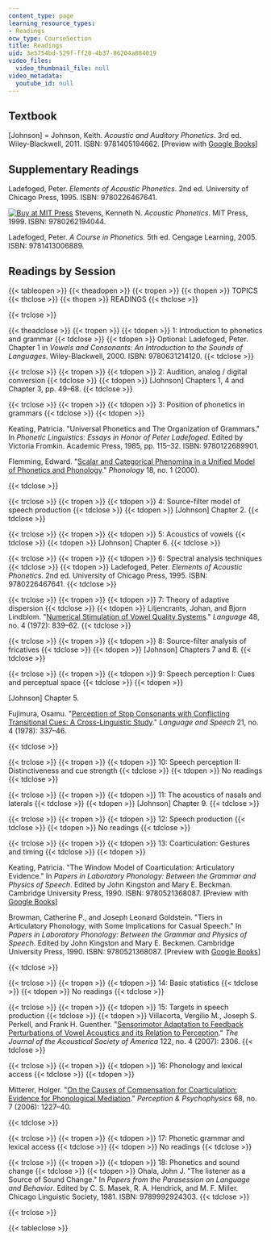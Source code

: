 ```yaml
---
content_type: page
learning_resource_types:
- Readings
ocw_type: CourseSection
title: Readings
uid: 3e5754bd-529f-ff20-4b37-86204a884019
video_files:
  video_thumbnail_file: null
video_metadata:
  youtube_id: null
---
```


Textbook
--------

\[Johnson\] = Johnson, Keith. _Acoustic and Auditory Phonetics_. 3rd ed. Wiley-Blackwell, 2011. ISBN: 9781405194662. \[Preview with [Google Books](http://books.google.com/books?id=sKOUKJXbmYMC&pg=PAfrontcover)\]

Supplementary Readings
----------------------

Ladefoged, Peter. _Elements of Acoustic Phonetics_. 2nd ed. University of Chicago Press, 1995. ISBN: 9780226467641.

[![Buy at MIT Press](/images/mp_logo.gif)](https://mitpress.mit.edu/9780262194044) Stevens, Kenneth N. _Acoustic Phonetics_. MIT Press, 1999. ISBN: 9780262194044.

Ladefoged, Peter. _A Course in Phonetics._ 5th ed. Cengage Learning, 2005. ISBN: 9781413006889.

Readings by Session
-------------------

{{< tableopen >}}
{{< theadopen >}}
{{< tropen >}}
{{< thopen >}}
TOPICS
{{< thclose >}}
{{< thopen >}}
READINGS
{{< thclose >}}

{{< trclose >}}

{{< theadclose >}}
{{< tropen >}}
{{< tdopen >}}
1: Introduction to phonetics and grammar
{{< tdclose >}}
{{< tdopen >}}
Optional: Ladefoged, Peter. Chapter 1 in _Vowels and Consonants: An Introduction to the Sounds of Languages_. Wiley-Blackwell, 2000. ISBN: 9780631214120.
{{< tdclose >}}

{{< trclose >}}
{{< tropen >}}
{{< tdopen >}}
2: Audition, analog / digital conversion
{{< tdclose >}}
{{< tdopen >}}
\[Johnson\] Chapters 1, 4 and Chapter 3, pp. 49–68.
{{< tdclose >}}

{{< trclose >}}
{{< tropen >}}
{{< tdopen >}}
3: Position of phonetics in grammars
{{< tdclose >}}
{{< tdopen >}}


Keating, Patricia. "Universal Phonetics and The Organization of Grammars." In _Phonetic Linguistics: Essays in Honor of Peter Ladefoged_. Edited by Victoria Fromkin. Academic Press, 1985, pp. 115–32. ISBN: 9780122689901.

Flemming, Edward. "[Scalar and Categorical Phenomina in a Unified Model of Phonetics and Phonology](https://www.researchgate.net/publication/2437637_Scalar_and_Categorical_Phenomena_in_a_Unified_Model_of_Phonetics_and_Phonology)." _Phonology_ 18, no. 1 (2000).


{{< tdclose >}}

{{< trclose >}}
{{< tropen >}}
{{< tdopen >}}
4: Source-filter model of speech production
{{< tdclose >}}
{{< tdopen >}}
\[Johnson\] Chapter 2.
{{< tdclose >}}

{{< trclose >}}
{{< tropen >}}
{{< tdopen >}}
5: Acoustics of vowels
{{< tdclose >}}
{{< tdopen >}}
\[Johnson\] Chapter 6.
{{< tdclose >}}

{{< trclose >}}
{{< tropen >}}
{{< tdopen >}}
6: Spectral analysis techniques
{{< tdclose >}}
{{< tdopen >}}
Ladefoged, Peter. _Elements of Acoustic Phonetics_. 2nd ed. University of Chicago Press, 1995. ISBN: 9780226467641.
{{< tdclose >}}

{{< trclose >}}
{{< tropen >}}
{{< tdopen >}}
7: Theory of adaptive dispersion
{{< tdclose >}}
{{< tdopen >}}
Liljencrants, Johan, and Bjorn Lindblom. "[Numerical Stimulation of Vowel Quality Systems](http://www.jstor.org/stable/411991)." _Language_ 48, no. 4 (1972): 839–62.
{{< tdclose >}}

{{< trclose >}}
{{< tropen >}}
{{< tdopen >}}
8: Source-filter analysis of fricatives
{{< tdclose >}}
{{< tdopen >}}
\[Johnson\] Chapters 7 and 8.
{{< tdclose >}}

{{< trclose >}}
{{< tropen >}}
{{< tdopen >}}
9: Speech perception I: Cues and perceptual space
{{< tdclose >}}
{{< tdopen >}}


\[Johnson\] Chapter 5.

Fujimura, Osamu. "[Perception of Stop Consonants with Conflicting Transitional Cues: A Cross-Linguistic Study](http://journals.sagepub.com/doi/abs/10.1177/002383097802100408)." _Language and Speech_ 21, no. 4 (1978): 337–46.


{{< tdclose >}}

{{< trclose >}}
{{< tropen >}}
{{< tdopen >}}
10: Speech perception II: Distinctiveness and cue strength
{{< tdclose >}}
{{< tdopen >}}
No readings
{{< tdclose >}}

{{< trclose >}}
{{< tropen >}}
{{< tdopen >}}
11: The acoustics of nasals and laterals
{{< tdclose >}}
{{< tdopen >}}
\[Johnson\] Chapter 9.
{{< tdclose >}}

{{< trclose >}}
{{< tropen >}}
{{< tdopen >}}
12: Speech production
{{< tdclose >}}
{{< tdopen >}}
No readings
{{< tdclose >}}

{{< trclose >}}
{{< tropen >}}
{{< tdopen >}}
13: Coarticulation: Gestures and timing
{{< tdclose >}}
{{< tdopen >}}


Keating, Patricia. "The Window Model of Coarticulation: Articulatory Evidence." In _Papers in Laboratory Phonology: Between the Grammar and Physics of Speech_. Edited by John Kingston and Mary E. Beckman. Cambridge University Press, 1990. ISBN: 9780521368087. \[Preview with [Google Books](http://books.google.com/books?id=bDbnZsYyAncC&pg=PA451=onepage)\]

Browman, Catherine P., and Joseph Leonard Goldstein. "Tiers in Articulatory Phonology, with Some Implications for Casual Speech." In _Papers in Laboratory Phonology: Between the Grammar and Physics of Speech_. Edited by John Kingston and Mary E. Beckmen. Cambridge University Press, 1990. ISBN: 9780521368087. \[Preview with [Google Books](http://books.google.com/books?id=bDbnZsYyAncC&pg=PA341=onepage)\]


{{< tdclose >}}

{{< trclose >}}
{{< tropen >}}
{{< tdopen >}}
14: Basic statistics
{{< tdclose >}}
{{< tdopen >}}
No readings
{{< tdclose >}}

{{< trclose >}}
{{< tropen >}}
{{< tdopen >}}
15: Targets in speech production
{{< tdclose >}}
{{< tdopen >}}
Villacorta, Vergilio M., Joseph S. Perkell, and Frank H. Guenther. "[Sensorimotor Adaptation to Feedback Perturbations of Vowel Acoustics and its Relation to Perception](https://doi.org/10.1121/1.2773966)." _The Journal of the Acoustical Society of America_ 122, no. 4 (2007): 2306.
{{< tdclose >}}

{{< trclose >}}
{{< tropen >}}
{{< tdopen >}}
16: Phonology and lexical access
{{< tdclose >}}
{{< tdopen >}}


Mitterer, Holger. "[On the Causes of Compensation for Coarticulation: Evidence for Phonological Mediation](https://doi.org/10.3758/BF03193723)." _Perception & Psychophysics_ 68, no. 7 (2006): 1227–40.


{{< tdclose >}}

{{< trclose >}}
{{< tropen >}}
{{< tdopen >}}
17: Phonetic grammar and lexical access
{{< tdclose >}}
{{< tdopen >}}
No readings
{{< tdclose >}}

{{< trclose >}}
{{< tropen >}}
{{< tdopen >}}
18: Phonetics and sound change
{{< tdclose >}}
{{< tdopen >}}
Ohala, John J. "The listener as a Source of Sound Change." In _Papers from the Parasession on Language and Behavior_. Edited by C. S. Masek, R. A. Hendrick, and M. F. Miller. Chicago Linguistic Society, 1981. ISBN: 9789992924303.
{{< tdclose >}}

{{< trclose >}}

{{< tableclose >}}